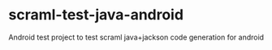# scraml-test-java-android
Android test project to test scraml java+jackson code generation for android
